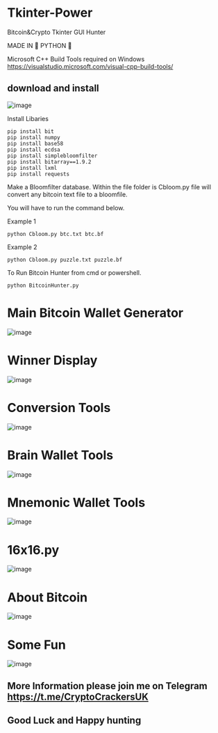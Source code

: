# Tkinter-Power
Bitcoin&amp;Crypto  Tkinter  GUI Hunter

MADE IN 🐍 PYTHON 🐍

Microsoft C++ Build Tools required on Windows 
https://visualstudio.microsoft.com/visual-cpp-build-tools/

## download and install 

![image](https://user-images.githubusercontent.com/88630056/200416296-e268a869-5353-432e-b572-82ef66400f97.png)



Install Libaries
```
pip install bit
pip install numpy
pip install base58
pip install ecdsa
pip install simplebloomfilter
pip install bitarray==1.9.2
pip install lxml
pip install requests
```
Make a Bloomfilter database. Within the file folder is Cbloom.py file will convert any bitcoin text file to a bloomfile.

You will have to run the command below.

Example 1
```
python Cbloom.py btc.txt btc.bf
```
Example 2
```
python Cbloom.py puzzle.txt puzzle.bf
```

To Run Bitcoin Hunter from cmd or powershell.
```
python BitcoinHunter.py
```
# Main Bitcoin Wallet Generator
![image](https://user-images.githubusercontent.com/88630056/200659616-1c189fb9-83ab-42bc-8a44-119561d0d97a.png)

# Winner  Display
![image](https://user-images.githubusercontent.com/88630056/200414842-a319d22e-6eca-4d97-bfd8-82183a7450de.png)

# Conversion Tools
![image](https://user-images.githubusercontent.com/88630056/200415114-372d0afe-79c8-4115-b33d-b08c69a2ead8.png)

# Brain Wallet Tools
![image](https://user-images.githubusercontent.com/88630056/200415184-4a4a14fe-f501-48ce-83d0-9be41599ee13.png)


# Mnemonic Wallet Tools
![image](https://user-images.githubusercontent.com/88630056/200415271-29d7d26e-749d-4ee2-b57a-6f0d659ed7e7.png)

# 16x16.py
![image](https://user-images.githubusercontent.com/88630056/200930707-146603ae-6f46-4d1a-a00f-715699b50a0d.png)

# About Bitcoin
![image](https://user-images.githubusercontent.com/88630056/200415376-bc5d01ce-cf64-403b-aac8-da131a965eb6.png)

# Some Fun 
![image](https://user-images.githubusercontent.com/88630056/200417289-851ae053-d838-4e1b-807c-f3714cb9a677.png)

## More Information please join me on Telegram https://t.me/CryptoCrackersUK

## Good Luck and Happy hunting 
